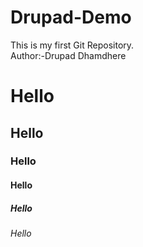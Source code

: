 # Drupad-Demo
This is my first Git Repository.
<br>
Author:-Drupad Dhamdhere
<html>
  <head>
    <title>Demo</title>
  </head>
  <body>
   <h1>Hello</h1>
    <h2>Hello</h2>
    <h3>Hello</h3>
    <h4>Hello</h4>
    <h5>Hello</h5>
    <h6>Hello</h6>
  </body>
</html>
